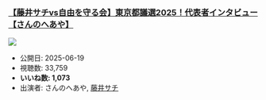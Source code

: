 ### [【藤井サチvs自由を守る会】東京都議選2025！代表者インタビュー【さんのへあや】](https://www.youtube.com/watch?v=bEyoq0rx-5U)
[![](https://img.youtube.com/vi/bEyoq0rx-5U/sddefault.jpg)](https://www.youtube.com/watch?v=bEyoq0rx-5U)
-   公開日: 2025-06-19
-   視聴数: 33,759
-   **いいね数: 1,073**
-   出演者: さんのへあや, [藤井サチ](/rehacq_fan/people/藤井サチ "wikilink")
